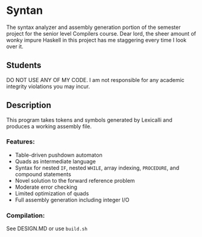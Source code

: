 # Syntan
The syntax analyzer and assembly generation portion of the semester project for the senior level Compilers course. Dear lord, the sheer amount of wonky impure Haskell in this project has me staggering every time I look over it.
## Students
DO NOT USE ANY OF MY CODE. I am not responsible for any academic integrity violations you may incur.
## Description
This program takes tokens and symbols generated by Lexicalli and produces a working assembly file.

### Features:
* Table-driven pushdown automaton
* Quads as intermediate language
* Syntax for nested `IF`, nested `WHILE`, array indexing, `PROCEDURE`, and compound statements
* Novel solution to the forward reference problem
* Moderate error checking
* Limited optimization of quads
* Full assembly generation including integer I/O

### Compilation:
See DESIGN.MD or use `build.sh`
